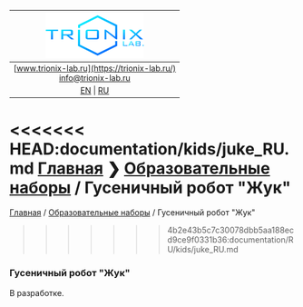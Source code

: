 
| ![logo](/logo_nav.png) |
| :---: |
| [www.trionix-lab.ru](https://trionix-lab.ru/) <br/> [info@trionix-lab.ru](mailto:info@trionix-lab.ru) |
| [EN](/README.md) \| [RU](/README_RU.md) |

<<<<<<< HEAD:documentation/kids/juke_RU.md
[Главная](/README_RU.md) ❯ [Образовательные наборы](/documentation/kids/kids_RU.md) / Гусеничный робот "Жук"
=======
[Главная](/README_RU.md) / [Образовательные наборы](/documentation/RU/kids/kids_RU.md) / Гусеничный робот "Жук"
>>>>>>> 4b2e43b5c7c30078dbb5aa188ecd9ce9f0331b36:documentation/RU/kids/juke_RU.md

### Гусеничный робот "Жук"
В разработке.